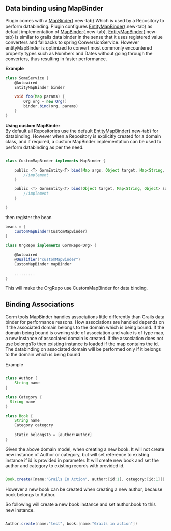 
## Data binding using MapBinder
Plugin comes with a [MapBinder][]{.new-tab} Which is used by a Repository to perform databinding.
Plugin configures [EntityMapBinder][]{.new-tab} as default implementation of [MapBinder][]{.new-tab}. [EntityMapBinder][]{.new-tab} is similar 
to grails data binder in the sense that it uses registered value converters and fallbacks to spring ConversionService.
However entityMapBinder is optimized to convert most commonly encountered property types such as Numbers and Dates 
without going through the converters, thus resulting in faster performance.

**Example**

```groovy
class SomeService {
    @Autowired
    EntityMapBinder binder

    void foo(Map params) {
        Org org = new Org()
        binder.bind(org, params)
    }
}

```

**Using custom MapBinder**  
By default all Repositories use the default [EntityMapBinder][]{.new-tab} for databinding. However when a Repository is explicitly 
created for a domain class, and if required, a custom MapBinder implementation can be used to perform databinding as per the need.

```groovy

class CustomMapBinder implements MapBinder {

    public <T> GormEntity<T> bind(Map args, Object target, Map<String, Object> source, BindAction bindAction) {
        //implement  
    }

    public <T> GormEntity<T> bind(Object target, Map<String, Object> source, BindAction bindAction) {
        //implement
    }

}
```
then register the bean 

```java
beans = {
    customMapBinder(CustomMapBinder) 
}
```

```groovy
class OrgRepo implements GormRepo<Org> {
    
    @Autowired
    @Qualifier("customMapBinder")
    CustomMapBinder mapBinder
    
    .........   
}

```

This will make the OrgRepo use CustomMapBinder for data binding.


## Binding Associations
Gorm tools MapBinder handles associations little differently than Grails data binder for performance reasons.
How associations are handled depends on if the associated domain belongs to the domain which is being bound.
If the domain being bound is owning side of association and value is of type map, a new instance of associated domain is created.
If the association does not use belongsTo then existing instance is loaded if the map contains the id.
The databinding on associated domain will be performed only if it belongs to the domain which is being bound

   
Example

```groovy

class Author {
    String name
}

class Category {
  String name
}

class Book {
    String name
    Category category
    
    static belongsTo = [author:Author]
}

```

Given the above domain model, when creating a new book. It will not create new instance of Author or category, but will set reference to existing instance if id is provided in parameter.
It will create new book and set the author and category to existing records with provided id.


```groovy

Book.create([name:"Grails In Action", author:[id:1], category:[id:1]]) 

```

However a new book can be created when creating a new author, because book belongs to Author.

So following will create a new book instance and set author.book to this new instance.

```groovy

Author.create(name:"test", book:[name:"Grails in action"])

```

[MapBinder]: https://yakworks.github.io/gorm-tools/api/gorm/tools/databinding/MapBinder.html
[EntityMapBinder]: https://yakworks.github.io/gorm-tools/api/gorm/tools/databinding/EntityMapBinder.html
